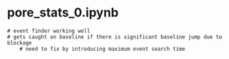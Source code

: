 # pore_stats_0.ipynb
	# event finder working well
	# gets caught on baseline if there is significant baseline jump due to blockage
		# need to fix by introducing maximum event search time
